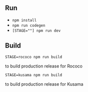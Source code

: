 ## Run

- `npm install`
- `npm run codegen`
- `[STAGE=""] npm run dev`

## Build

```
STAGE=rococo npm run build
```

to build production release for Rococo

```
STAGE=kusama npm run build
```

to build production release for Kusama
